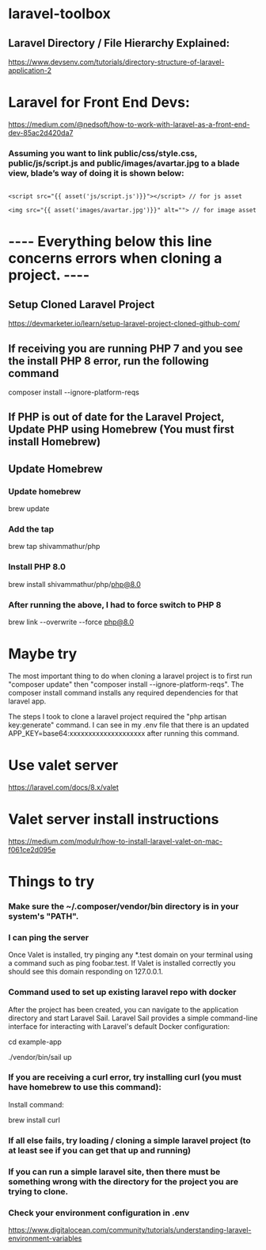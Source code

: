 # laravel-toolbox

## Laravel Directory / File Hierarchy Explained:

https://www.devsenv.com/tutorials/directory-structure-of-laravel-application-2

# Laravel for Front End Devs:

https://medium.com/@nedsoft/how-to-work-with-laravel-as-a-front-end-dev-85ac2d420da7

### Assuming you want to link public/css/style.css, public/js/script.js and public/images/avartar.jpg to a blade view, blade’s way of doing it is shown below:

``` <link href="{{ asset('css/style.css')}}" rel="stylesheet"> // for css asset

<script src="{{ asset('js/script.js')}}"></script> // for js asset

<img src="{{ asset('images/avartar.jpg')}}" alt=""> // for image asset

```


# ---- Everything below this line concerns errors when cloning a project. ---- 

## Setup Cloned Laravel Project

https://devmarketer.io/learn/setup-laravel-project-cloned-github-com/

## If receiving you are running PHP 7 and you see the install PHP 8 error, run the following command

composer install --ignore-platform-reqs

## If PHP is out of date for the Laravel Project, Update PHP using Homebrew (You must first install Homebrew)

## Update Homebrew

### Update homebrew
brew update

### Add the tap
brew tap shivammathur/php

### Install PHP 8.0
brew install shivammathur/php/php@8.0

### After running the above, I had to force switch to PHP 8
brew link --overwrite --force php@8.0

# Maybe try

The most important thing to do when cloning a laravel project is to first run "composer update" then "composer install --ignore-platform-reqs". The composer install command installs any required dependencies for that laravel app.

The steps I took to clone a laravel project required the "php artisan key:generate" command. I can see in my .env file that there is an updated APP_KEY=base64:xxxxxxxxxxxxxxxxxxxx after running this command.

# Use valet server

https://laravel.com/docs/8.x/valet

# Valet server install instructions

https://medium.com/modulr/how-to-install-laravel-valet-on-mac-f061ce2d095e

# Things to try

### Make sure the ~/.composer/vendor/bin directory is in your system's "PATH".

### I can ping the server

Once Valet is installed, try pinging any *.test domain on your terminal using a command such as ping foobar.test. If Valet is installed correctly you should see this domain responding on 127.0.0.1.

### Command used to set up existing laravel repo with docker

After the project has been created, you can navigate to the application directory and start Laravel Sail. Laravel Sail provides a simple command-line interface for interacting with Laravel's default Docker configuration:

cd example-app

./vendor/bin/sail up

### If you are receiving a curl error, try installing curl (you must have homebrew to use this command):

Install command:

brew install curl

### If all else fails, try loading / cloning a simple laravel project (to at least see if you can get that up and running)

### If you can run a simple laravel site, then there must be something wrong with the directory for the project you are trying to clone. 

### Check your environment configuration in .env

https://www.digitalocean.com/community/tutorials/understanding-laravel-environment-variables


